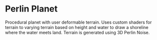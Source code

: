 # Perlin Planet
Procedural planet with user deformable terrain. Uses custom shaders for terrain to varying terrain based on height and water to draw a shoreline where the water meets land. Terrain is generated using 3D Perlin Noise.
